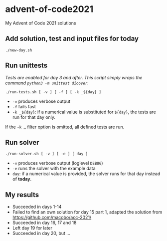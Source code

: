 # advent-of-code2021

My Advent of Code 2021 solutions

## Add solution, test and input files for today

```
./new-day.sh
```

## Run unittests

_Tests are enabled for day 3 and after. This script simply wraps the command `python3 -m unittest dicover`._

```
./run-tests.sh [ -v ] [ -f ] [ -k _${day} ]
```

- `-v` produces verbose output
- `-f` fails fast
- `-k _${day}`: if a numerical value is substituted for `${day}`, the tests are run for that day only.

If the `-k …` filter option is omitted, all defined tests are run.

## Run solver

```
./run-solver.sh [ -v ] [ -e ] [ day ]
```

- `-v` produces verbose output (loglevel `DEBUG`)
- `-e` runs the solver with the example data
- `day`: if a numerical value is provided, the solver runs for that day instead of **today**.

## My results

- Succeeded in days 1-14
- Failed to find an own solution for day 15 part 1,
  adapted the solution from <https://github.com/macobo/aoc-2021/>
- Succeeded in day 16, 17 and 18
- Left day 19 for later
- Succeeded in day 20, but …

